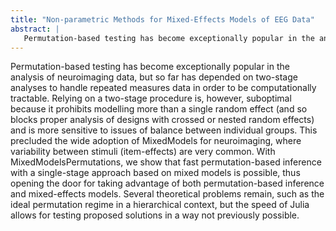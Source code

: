 ```yaml
---
title: "Non-parametric Methods for Mixed-Effects Models of EEG Data"
abstract: |
   Permutation-based testing has become exceptionally popular in the analysis of neuroimaging data, but so far has depended on two-stage analyses to handle repeated measures data in order to be computationally tractable. We introduce MixedModelsPermutations to perform fast permutation-based inference on mixed models. Using mixed models instead of a two-stage approach allows us to properly represent crossed and nested designs, explicitly modelling multiple sources of variability and unbalanced designs.
---
```


Permutation-based testing has become exceptionally popular in the analysis of neuroimaging data, but so far has depended on two-stage analyses to handle repeated measures data in order to be computationally tractable. 
Relying on a two-stage procedure is, however, suboptimal because it prohibits modelling more than a single random effect (and so blocks proper analysis of designs with crossed or nested random effects) and is more sensitive to issues of balance between individual groups.
This precluded the wide adoption of MixedModels for neuroimaging, where variability between stimuli (item-effects) are very common.
With MixedModelsPermutations, we show that fast permutation-based inference with a single-stage approach based on mixed models is possible, thus opening the door for taking advantage of both permutation-based inference and mixed-effects models.
Several theoretical problems remain, such as the ideal permutation regime in a hierarchical context, but the speed of Julia allows for testing proposed solutions in a way not previously possible.
